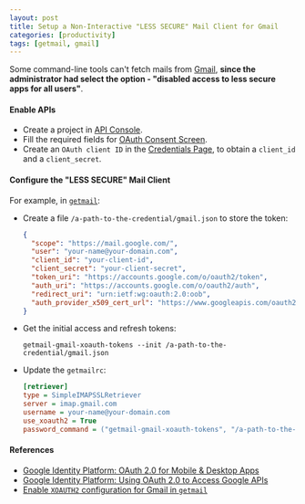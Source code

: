 ```yaml
---
layout: post
title: Setup a Non-Interactive "LESS SECURE" Mail Client for Gmail
categories: [productivity]
tags: [getmail, gmail]
---
```


Some command-line tools can't fetch mails from [Gmail], **since the
administrator had select the option - "disabled access to less secure apps
for all users"**.

#### Enable APIs

- Create a project in [API Console].
- Fill the required fields for [OAuth Consent Screen].
- Create an `OAuth client ID` in the [Credentials Page], to obtain a `client_id`
  and a `client_secret`.

#### Configure the "LESS SECURE" Mail Client

For example, in [`getmail`]:

- Create a file `/a-path-to-the-credential/gmail.json` to store the token:

  ```json
  {
    "scope": "https://mail.google.com/",
    "user": "your-name@your-domain.com",
    "client_id": "your-client-id",
    "client_secret": "your-client-secret",
    "token_uri": "https://accounts.google.com/o/oauth2/token",
    "auth_uri": "https://accounts.google.com/o/oauth2/auth",
    "redirect_uri": "urn:ietf:wg:oauth:2.0:oob",
    "auth_provider_x509_cert_url": "https://www.googleapis.com/oauth2/v1/certs"
  }
  ```

- Get the initial access and refresh tokens:

  ```shell
  getmail-gmail-xoauth-tokens --init /a-path-to-the-credential/gmail.json
  ```

- Update the `getmailrc`:

  ```ini
  [retriever]
  type = SimpleIMAPSSLRetriever
  server = imap.gmail.com
  username = your-name@your-domain.com
  use_xoauth2 = True
  password_command = ("getmail-gmail-xoauth-tokens", "/a-path-to-the-credential/gmail.json")
  ```

#### References

- [Google Identity Platform: OAuth 2.0 for Mobile & Desktop Apps]
- [Google Identity Platform: Using OAuth 2.0 to Access Google APIs]
- [Enable `XOAUTH2` configuration for Gmail in `getmail`]

[Gmail]: https://mail.google.com
[API Console]: https://console.developers.google.com
[Credentials Page]: https://console.developers.google.com/apis/credentials
[OAuth Consent Screen]: https://console.developers.google.com/apis/credentials/consent
[`getmail`]: http://pyropus.ca/software/getmail
[Google Identity Platform: OAuth 2.0 for Mobile & Desktop Apps]: https://developers.google.com/identity/protocols/OAuth2InstalledApp
[Google Identity Platform: Using OAuth 2.0 to Access Google APIs]: https://developers.google.com/identity/protocols/OAuth2
[Enable `XOAUTH2` configuration for Gmail in `getmail`]: https://www.bytereef.org/howto/oauth2/getmail.html
